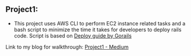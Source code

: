 ## Project1:
- This project uses AWS CLI to perform EC2 instance related tasks and a bash script to minimize the time it takes for developers to deploy rails code.
Script is based on [Deploy guide by Gorails](https://gorails.com/deploy/ubuntu/22.04)

Link to my blog for walkthrough:
[Project1 - Medium](https://diversepixel.medium.com/deploying-geeky-using-aws-cli-devops-project-01-5f0a9035e70b) 